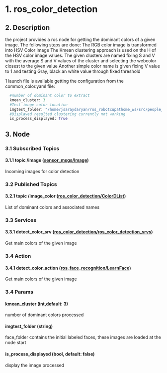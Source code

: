 # 1. ros_color_detection

## 2. Description
the project provides a ros node for getting the dominant colors of a given image. The following steps are done:
  The RGB color image is transformed into HSV Color image
  The Kmean clustering approach is used on the H of the HSV color image values.
  The given clusters are named fixing S and V with the average S and V values of the cluster and selecting the webcolor closest to the given value
  Another simple color name is given fixing V value to 1 and testing Gray, black an white value through fixed threshold


1 launch file is available getting the configuration from the common_color.yaml file:
```python
  #number of dominant color to extract
  kmean_cluster: 3
  #Test image color location
  imgtest_folder: "/home/jsaraydaryan/ros_robotcupathome_ws/src/people_management/ros_color_detection/ros_color_detection_node/data"
  #Displayed resulted clustering currently not working
  is_process_displayed: True
```

## 3. Node

 ### 3.1  Subscribed Topics

  #### 3.1.1 topic /image ([sensor_msgs/Image](http://docs.ros.org/api/sensor_msgs/html/msg/Image.html))
   Incoming images for color detection
        
 ### 3.2 Published Topics
  #### 3.2.1 topic /image_color ([ros_color_detection/ColorDList](https://github.com/jacques-saraydaryan/ros_color_detection/blob/master/ros_color_detection_msgs/msg/ColorD.msg))
   List of dominant colors and associated names

            
 ### 3.3 Services
  #### 3.3.1 detect_color_srv ([ros_color_detection/ros_color_detection_srvs](https://github.com/jacques-saraydaryan/ros_color_detection/blob/master/ros_color_detection_srvs/srv/DetectColorFromImg.srv))
   Get main colors of the given image
  
 ### 3.4 Action
 #### 3.4.1 detect_color_action ([ros_face_recognition/LearnFace](https://github.com/jacques-saraydaryan/ros_face_recognition/blob/master/srv/LearnFace.srv))
 Get main colors of the given image

### 3.4  Params
 ####  kmean_cluster (int,default: 3)
  number of dominant colors processed
 
 #### imgtest_folder (string)
  face_folder contains the initial labeled faces, these images are loaded at the node start
  
 #### is_process_displayed (bool, default: false) 
  display the image processed
